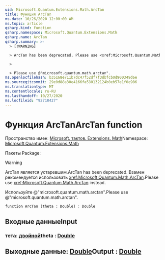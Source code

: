 ```yaml
---
uid: Microsoft.Quantum.Extensions.Math.ArcTan
title: Функция ArcTan
ms.date: 10/26/2020 12:00:00 AM
ms.topic: article
qsharp.kind: function
qsharp.namespace: Microsoft.Quantum.Extensions.Math
qsharp.name: ArcTan
qsharp.summary: >-
  > [!WARNING]

  > ArcTan has been deprecated. Please use <xref:Microsoft.Quantum.Math.ArcTan> instead.

  >

  > Please use @"microsoft.quantum.math.arctan".
ms.openlocfilehash: b35168e711b7dc47f52df7f3dbfcb0d900349d6e
ms.sourcegitcommit: 29e0d88a30e4166fa580132124b0eb57e1f0e986
ms.translationtype: MT
ms.contentlocale: ru-RU
ms.lasthandoff: 10/27/2020
ms.locfileid: "92710427"
---
```

# <a name="arctan-function"></a><span data-ttu-id="828b0-102">Функция ArcTan</span><span class="sxs-lookup"><span data-stu-id="828b0-102">ArcTan function</span></span>

<span data-ttu-id="828b0-103">Пространство имен: [Microsoft. тактов. Extensions. Math](xref:Microsoft.Quantum.Extensions.Math)</span><span class="sxs-lookup"><span data-stu-id="828b0-103">Namespace: [Microsoft.Quantum.Extensions.Math](xref:Microsoft.Quantum.Extensions.Math)</span></span>

<span data-ttu-id="828b0-104">Пакеты [](https://nuget.org/packages/)</span><span class="sxs-lookup"><span data-stu-id="828b0-104">Package: [](https://nuget.org/packages/)</span></span>


> [!WARNING]
> <span data-ttu-id="828b0-105">ArcTan является устаревшим.</span><span class="sxs-lookup"><span data-stu-id="828b0-105">ArcTan has been deprecated.</span></span> <span data-ttu-id="828b0-106">Взамен рекомендуется использовать <xref:Microsoft.Quantum.Math.ArcTan>.</span><span class="sxs-lookup"><span data-stu-id="828b0-106">Please use <xref:Microsoft.Quantum.Math.ArcTan> instead.</span></span>
>
> <span data-ttu-id="828b0-107">Используйте @"microsoft.quantum.math.arctan".</span><span class="sxs-lookup"><span data-stu-id="828b0-107">Please use @"microsoft.quantum.math.arctan".</span></span>



```qsharp
function ArcTan (theta : Double) : Double
```


## <a name="input"></a><span data-ttu-id="828b0-108">Входные данные</span><span class="sxs-lookup"><span data-stu-id="828b0-108">Input</span></span>

### <a name="theta--double"></a><span data-ttu-id="828b0-109">тета: [двойной](xref:microsoft.quantum.lang-ref.double)</span><span class="sxs-lookup"><span data-stu-id="828b0-109">theta : [Double](xref:microsoft.quantum.lang-ref.double)</span></span>





## <a name="output--double"></a><span data-ttu-id="828b0-110">Выходные данные: [Double](xref:microsoft.quantum.lang-ref.double)</span><span class="sxs-lookup"><span data-stu-id="828b0-110">Output : [Double](xref:microsoft.quantum.lang-ref.double)</span></span>

